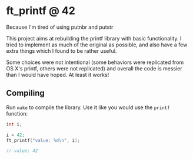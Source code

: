 # ft\_printf @ 42
Because I'm tired of using putnbr and putstr

This project aims at rebuilding the printf library with basic functionality. I
tried to implement as much of the original as possible, and also have a few
extra things which I found to be rather useful.

Some choices were not intentional (some behaviors were replicated from OS X's
printf, others were not replicated) and overall the code is messier than I would
have hoped. At least it works!

## Compiling
 Run `make` to compile the
library. Use it like you would use the `printf` function:

```c
int i;

i = 42;
ft_printf("value: %d\n", i);

// value: 42
```
